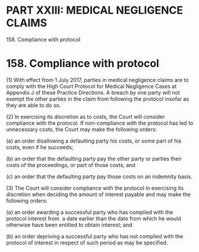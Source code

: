 # PART XXIII: MEDICAL NEGLIGENCE CLAIMS

158\. Compliance with protocol

# 158\. Compliance with protocol

(1) With effect from 1 July 2017, parties in medical negligence claims
are to comply with the High Court Protocol for Medical Negligence Cases
at Appendix J of these Practice Directions. A breach by one party will
not exempt the other parties in the claim from following the protocol
insofar as they are able to do so.

(2) In exercising its discretion as to costs, the Court will consider
compliance with the protocol. If non-compliance with the protocol has
led to unnecessary costs, the Court may make the following orders:

(a) an order disallowing a defaulting party his costs, or some part of
his costs, even if he succeeds;

(b) an order that the defaulting party pay the other party or parties
their costs of the proceedings, or part of those costs; and

(c) an order that the defaulting party pay those costs on an indemnity
basis.

(3) The Court will consider compliance with the protocol in exercising
its discretion when deciding the amount of interest payable and may make
the following orders:

(a) an order awarding a successful party who has complied with the
protocol interest from <span style="mso-spacerun: yes;"> </span>a date
earlier than the date from which he would otherwise have been entitled
to obtain interest; and

(b) an order depriving a successful party who has not complied with the
protocol of interest in respect of such period as may be specified.
